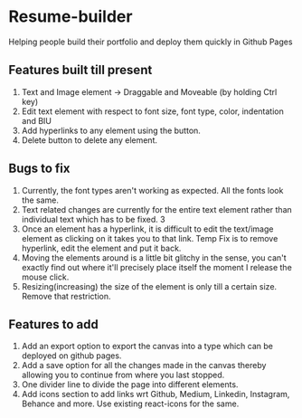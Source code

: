 # Resume-builder
Helping people build their portfolio and deploy them quickly in Github Pages

## Features built till present
1. Text and Image element -> Draggable and Moveable (by holding Ctrl key)
2. Edit text element with respect to font size, font type, color, indentation and BIU
3. Add hyperlinks to any element using the button.
4. Delete button to delete any element.

## Bugs to fix
1. Currently, the font types aren't working as expected. All the fonts look the same.
2. Text related changes are currently for the entire text element rather than individual text which has to be fixed. 3
3. Once an element has a hyperlink, it is difficult to edit the text/image element as clicking on it takes you to that link. Temp Fix is to remove hyperlink, edit the element and put it back.
4. Moving the elements around is a little bit glitchy in the sense, you can't exactly find out where it'll precisely place itself the moment I release the mouse click.
5. Resizing(increasing) the size of the element is only till a certain size. Remove that restriction.

## Features to add
1. Add an export option to export the canvas into a type which can be deployed on github pages.
2. Add a save option for all the changes made in the canvas thereby allowing you to continue from where you last stopped.
3. One divider line to divide the page into different elements.
4. Add icons section to add links wrt Github, Medium, Linkedin, Instagram, Behance and more. Use existing react-icons for the same.


